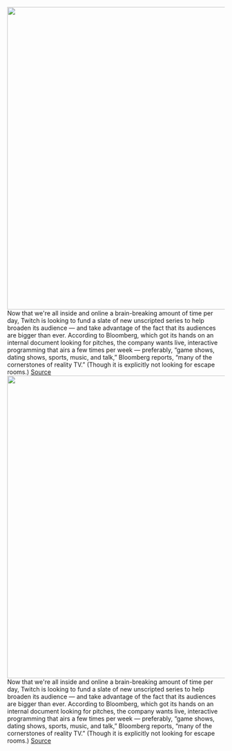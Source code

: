 <img src='https://cdn.vox-cdn.com/thumbor/CyBvW3w0BuOtkdu07Qb-g1euzuQ=/0x0:2040x1360/1200x800/filters:focal(857x517:1183x843)/cdn.vox-cdn.com/uploads/chorus_image/image/66764626/acastro_181026_1777_twitch_0001.0.jpg' width='700px' /><br/>
Now that we're all inside and online a brain-breaking amount of time per day, Twitch is looking to fund a slate of new unscripted series to help broaden its audience — and take advantage of the fact that its audiences are bigger than ever. According to Bloomberg, which got its hands on an internal document looking for pitches, the company wants live, interactive programming that airs a few times per week — preferably, “game shows, dating shows, sports, music, and talk,” Bloomberg reports, “many of the cornerstones of reality TV.”  (Though it is explicitly not looking for escape rooms.)
<a href='https://www.theverge.com/2020/5/7/21250545/twitch-live-programming-reality-tv'> Source <a/><img src='https://cdn.vox-cdn.com/thumbor/CyBvW3w0BuOtkdu07Qb-g1euzuQ=/0x0:2040x1360/1200x800/filters:focal(857x517:1183x843)/cdn.vox-cdn.com/uploads/chorus_image/image/66764626/acastro_181026_1777_twitch_0001.0.jpg' width='700px' /><br/>
Now that we're all inside and online a brain-breaking amount of time per day, Twitch is looking to fund a slate of new unscripted series to help broaden its audience — and take advantage of the fact that its audiences are bigger than ever. According to Bloomberg, which got its hands on an internal document looking for pitches, the company wants live, interactive programming that airs a few times per week — preferably, “game shows, dating shows, sports, music, and talk,” Bloomberg reports, “many of the cornerstones of reality TV.”  (Though it is explicitly not looking for escape rooms.)
<a href='https://www.theverge.com/2020/5/7/21250545/twitch-live-programming-reality-tv'> Source <a/>